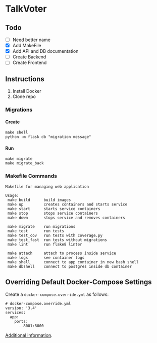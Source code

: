 # TalkVoter

## Todo

- [ ] Need better name
- [x] Add MakeFile
- [x] Add API and DB documentation
- [ ] Create Backend
- [ ] Create Frontend

## Instructions

1. Install Docker
1. Clone repo

### Migrations

#### Create

```console
make shell
python -m flask db "migration message"
```

#### Run

```console
make migrate
make migrate_back
```

### Makefile Commands

```text
Makefile for managing web application

Usage:
 make build      build images
 make up         creates containers and starts service
 make start      starts service containers
 make stop       stops service containers
 make down       stops service and removes containers

 make migrate    run migrations
 make test       run tests
 make test_cov   run tests with coverage.py
 make test_fast  run tests without migrations
 make lint       run flake8 linter

 make attach     attach to process inside service
 make logs       see container logs
 make shell      connect to app container in new bash shell
 make dbshell    connect to postgres inside db container
```

## Overriding Default Docker-Compose Settings

Create a `docker-compose.override.yml` as follows:

```text
# docker-compose.override.yml
version: '3.4'
services:
  app:
    ports:
      - 8001:8000
```

[Additional information](https://docs.docker.com/compose/extends/).
